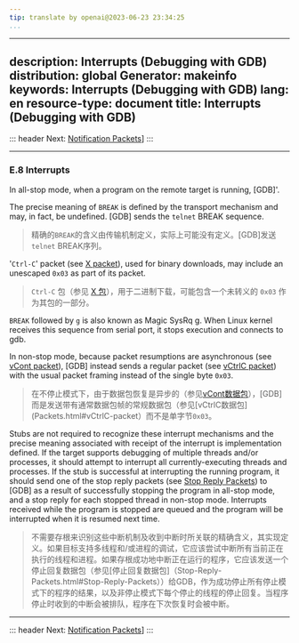 ```yaml
---
tip: translate by openai@2023-06-23 23:34:25
...
```

---
description: Interrupts (Debugging with GDB)
distribution: global
Generator: makeinfo
keywords: Interrupts (Debugging with GDB)
lang: en
resource-type: document
title: Interrupts (Debugging with GDB)
---
::: header
Next: [Notification Packets](Notification-Packets.html#Notification-Packets)]
:::

---

### E.8 Interrupts

In all-stop mode, when a program on the remote target is running, [GDB]'.


The precise meaning of `BREAK` is defined by the transport mechanism and may, in fact, be undefined. [GDB] sends the `telnet` BREAK sequence.

> 精确的`BREAK`的含义由传输机制定义，实际上可能没有定义。[GDB]发送`telnet` BREAK序列。


'`Ctrl-C`' packet (see [X packet](Packets.html#X-packet)), used for binary downloads, may include an unescaped `0x03` as part of its packet.

> `Ctrl-C` 包（参见 [X 包](Packets.html#X-packet)），用于二进制下载，可能包含一个未转义的 `0x03` 作为其包的一部分。

`BREAK` followed by `g` is also known as Magic SysRq g. When Linux kernel receives this sequence from serial port, it stops execution and connects to gdb.


In non-stop mode, because packet resumptions are asynchronous (see [vCont packet](Packets.html#vCont-packet)), [GDB] instead sends a regular packet (see [vCtrlC packet](Packets.html#vCtrlC-packet)) with the usual packet framing instead of the single byte `0x03`.

> 在不停止模式下，由于数据包恢复是异步的（参见[vCont数据包](Packets.html#vCont-packet)），[GDB]而是发送带有通常数据包帧的常规数据包（参见[vCtrlC数据包](Packets.html#vCtrlC-packet）而不是单字节`0x03`。


Stubs are not required to recognize these interrupt mechanisms and the precise meaning associated with receipt of the interrupt is implementation defined. If the target supports debugging of multiple threads and/or processes, it should attempt to interrupt all currently-executing threads and processes. If the stub is successful at interrupting the running program, it should send one of the stop reply packets (see [Stop Reply Packets](Stop-Reply-Packets.html#Stop-Reply-Packets)) to [GDB] as a result of successfully stopping the program in all-stop mode, and a stop reply for each stopped thread in non-stop mode. Interrupts received while the program is stopped are queued and the program will be interrupted when it is resumed next time.

> 不需要存根来识别这些中断机制及收到中断时所关联的精确含义，其实现定义。如果目标支持多线程和/或进程的调试，它应该尝试中断所有当前正在执行的线程和进程。如果存根成功地中断正在运行的程序，它应该发送一个停止回复数据包（参见[停止回复数据包]（Stop-Reply-Packets.html#Stop-Reply-Packets））给GDB，作为成功停止所有停止模式下的程序的结果，以及非停止模式下每个停止的线程的停止回复。当程序停止时收到的中断会被排队，程序在下次恢复时会被中断。

---

::: header
Next: [Notification Packets](Notification-Packets.html#Notification-Packets)]
:::
